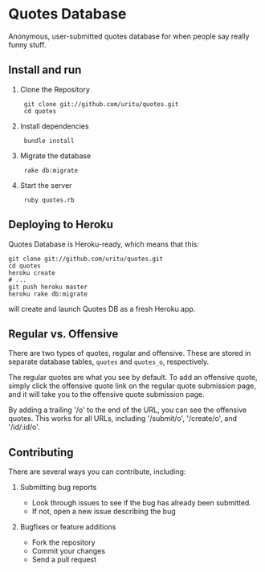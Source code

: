 Quotes Database
===========================================================
Anonymous, user-submitted quotes database for when people
say really funny stuff. 


Install and run
-----------------------------------------------------------

1. Clone the Repository

        git clone git://github.com/uritu/quotes.git
        cd quotes

2. Install dependencies

        bundle install

3. Migrate the database 

        rake db:migrate
  
4. Start the server

        ruby quotes.rb
  

Deploying to Heroku
-----------------------------------------------------------
Quotes Database is Heroku-ready, which means that this:

    git clone git://github.com/uritu/quotes.git
    cd quotes
    heroku create
    # ...
    git push heroku master
    heroku rake db:migrate
  
will create and launch Quotes DB as a fresh Heroku app.


Regular vs. Offensive
-----------------------------------------------------------
There are two types of quotes, regular and offensive. These
are stored in separate database tables, `quotes` and
`quotes_o`, respectively.

The regular quotes are what you see by default. To add an 
offensive quote, simply click the offensive quote link on
the regular quote submission page, and it will take you to 
the offensive quote submission page.

By adding a trailing '/o' to the end of the URL, you can 
see the offensive quotes. This works for all URLs,
including '/submit/o', '/create/o', and '/id/:id/o'.


Contributing
-----------------------------------------------------------
There are several ways you can contribute, including:

1. Submitting bug reports

    * Look through issues to see if the bug has already
      been submitted.
    * If not, open a new issue describing the bug

2. Bugfixes or feature additions

    * Fork the repository
    * Commit your changes
    * Send a pull request